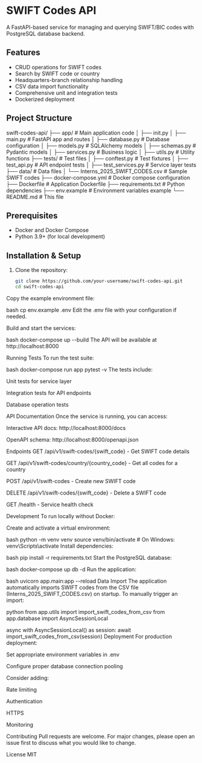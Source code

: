 # SWIFT Codes API

A FastAPI-based service for managing and querying SWIFT/BIC codes with PostgreSQL database backend.

## Features

- CRUD operations for SWIFT codes
- Search by SWIFT code or country
- Headquarters-branch relationship handling
- CSV data import functionality
- Comprehensive unit and integration tests
- Dockerized deployment

## Project Structure
swift-codes-api/
├── app/ # Main application code
│ ├── init.py
│ ├── main.py # FastAPI app and routes
│ ├── database.py # Database configuration
│ ├── models.py # SQLAlchemy models
│ ├── schemas.py # Pydantic models
│ ├── services.py # Business logic
│ ├── utils.py # Utility functions
├── tests/ # Test files
│ ├── conftest.py # Test fixtures
│ ├── test_api.py # API endpoint tests
│ ├── test_services.py # Service layer tests
├── data/ # Data files
│ └── Interns_2025_SWIFT_CODES.csv # Sample SWIFT codes
├── docker-compose.yml # Docker compose configuration
├── Dockerfile # Application Dockerfile
├── requirements.txt # Python dependencies
├── env.example # Environment variables example
└── README.md # This file


## Prerequisites

- Docker and Docker Compose
- Python 3.9+ (for local development)

## Installation & Setup

1. Clone the repository:
   ```bash
   git clone https://github.com/your-username/swift-codes-api.git
   cd swift-codes-api
Copy the example environment file:

bash
cp env.example .env
Edit the .env file with your configuration if needed.

Build and start the services:

bash
docker-compose up --build
The API will be available at http://localhost:8000

Running Tests
To run the test suite:

bash
docker-compose run app pytest -v
The tests include:

Unit tests for service layer

Integration tests for API endpoints

Database operation tests

API Documentation
Once the service is running, you can access:

Interactive API docs: http://localhost:8000/docs

OpenAPI schema: http://localhost:8000/openapi.json

Endpoints
GET /api/v1/swift-codes/{swift_code} - Get SWIFT code details

GET /api/v1/swift-codes/country/{country_code} - Get all codes for a country

POST /api/v1/swift-codes - Create new SWIFT code

DELETE /api/v1/swift-codes/{swift_code} - Delete a SWIFT code

GET /health - Service health check

Development
To run locally without Docker:

Create and activate a virtual environment:

bash
python -m venv venv
source venv/bin/activate  # On Windows: venv\Scripts\activate
Install dependencies:

bash
pip install -r requirements.txt
Start the PostgreSQL database:

bash
docker-compose up db -d
Run the application:

bash
uvicorn app.main:app --reload
Data Import
The application automatically imports SWIFT codes from the CSV file (Interns_2025_SWIFT_CODES.csv) on startup. To manually trigger an import:

python
from app.utils import import_swift_codes_from_csv
from app.database import AsyncSessionLocal

async with AsyncSessionLocal() as session:
    await import_swift_codes_from_csv(session)
Deployment
For production deployment:

Set appropriate environment variables in .env

Configure proper database connection pooling

Consider adding:

Rate limiting

Authentication

HTTPS

Monitoring

Contributing
Pull requests are welcome. For major changes, please open an issue first to discuss what you would like to change.

License
MIT